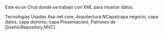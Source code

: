 Este es un Crud donde se trabajo con XML para mostrar datos.

Tecnologias Usadas
Asp.net core, Arquitectura NCapa(capa negocio, capa datos, capa dominio, capa Presentacion), Patrones de Diseño(Repository,MVC).
